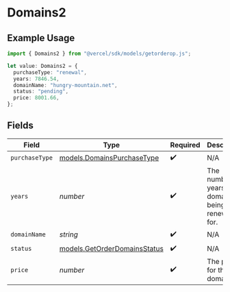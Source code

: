 # Domains2

## Example Usage

```typescript
import { Domains2 } from "@vercel/sdk/models/getorderop.js";

let value: Domains2 = {
  purchaseType: "renewal",
  years: 7846.54,
  domainName: "hungry-mountain.net",
  status: "pending",
  price: 8001.66,
};
```

## Fields

| Field                                                              | Type                                                               | Required                                                           | Description                                                        |
| ------------------------------------------------------------------ | ------------------------------------------------------------------ | ------------------------------------------------------------------ | ------------------------------------------------------------------ |
| `purchaseType`                                                     | [models.DomainsPurchaseType](../models/domainspurchasetype.md)     | :heavy_check_mark:                                                 | N/A                                                                |
| `years`                                                            | *number*                                                           | :heavy_check_mark:                                                 | The number of years the domain is being renewed for.               |
| `domainName`                                                       | *string*                                                           | :heavy_check_mark:                                                 | N/A                                                                |
| `status`                                                           | [models.GetOrderDomainsStatus](../models/getorderdomainsstatus.md) | :heavy_check_mark:                                                 | N/A                                                                |
| `price`                                                            | *number*                                                           | :heavy_check_mark:                                                 | The price for the domain.                                          |